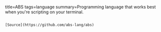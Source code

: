 title=ABS
tags=language
summary=Programming language that works best when you're scripting on your terminal.
~~~~~~

[Source](https://github.com/abs-lang/abs)

